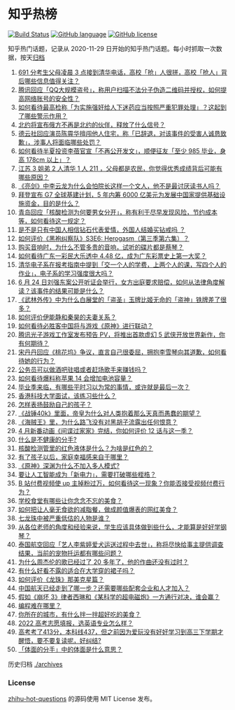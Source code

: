 # 知乎热榜
[![Build Status](https://github.com/ToWeLong/zhihu-hot-questions/workflows/CI/badge.svg)](https://github.com/ToWeLong/zhihu-hot-questions/actions)
[![GitHub language](https://img.shields.io/badge/language-golang-orange.svg)](https://golang.org/)
[![GitHub license](https://img.shields.io/github/license/ToWeLong/zhihu-hot-questions)](https://github.com/ToWeLong/zhihu-hot-questions/blob/main/LICENSE)

知乎热门话题，记录从 2020-11-29 日开始的知乎热门话题。每小时抓取一次数据，按天[归档](./archives)

<!-- BEGIN -->

1. [691 分考生父母凌晨 3 点接到清华电话，高校「抢」人很拼，高校「抢人」背后哪些信息值得关注？](https://www.zhihu.com/question/539851008)
1. [腾讯回应「QQ大规模盗号」，称用户扫描不法分子伪造二维码并授权，如何提高网络账号的安全性？](https://www.zhihu.com/question/540068909)
1. [如何看待最高检称「为实施强奸给人下迷药应当按照严重犯罪处理」？这起到了哪些警示作用？](https://www.zhihu.com/question/539409860)
1. [北约将宣布俄方不再是北约的伙伴，释放了什么信号？](https://www.zhihu.com/question/539907430)
1. [德云社回应演员陈霄华擅闯他人住宅，称「已辞退，对该事件的受害人诚恳致歉」，涉事人将面临哪些处罚？](https://www.zhihu.com/question/540009950)
1. [如何看待半夏投资李蓓官宣「不再公开发文」，顺便征友「至少 985 毕业，身高 178cm 以上」？](https://www.zhihu.com/question/539927766)
1. [江苏 3 姐弟 2 人清华 1 人 211 ，父母都是农民，你觉得优秀成绩背后可能有哪些原因？](https://www.zhihu.com/question/539890956)
1. [《亮剑》中李云龙为什么会怕院长这样一个文人，他不是最讨厌读书人吗？](https://www.zhihu.com/question/539206888)
1. [拜登宣布 G7 全球基建计划，5 年内筹 6000 亿美元为发展中国家提供基础设施资金，目的是什么？](https://www.zhihu.com/question/540006690)
1. [青岛回应「核酸检测为何要男女分开」，称有利于尽早发现风险，节约成本等，如何看待这一规定？](https://www.zhihu.com/question/539998402)
1. [是不是只有中国人相信钻石代表爱情，外国人结婚买钻戒吗 ？](https://www.zhihu.com/question/527470735)
1. [如何评价《黑袍纠察队》S3E6: Herogasm（第三季第六集）？](https://www.zhihu.com/question/539333641)
1. [购买音响时，为什么不管多贵的音响，试听的碟片都是蔡琴？](https://www.zhihu.com/question/538736979)
1. [如何看待广东一彩民大乐透中 4.48 亿，成为广东彩票史上第一大奖？](https://www.zhihu.com/question/539732682)
1. [清华电子系在报考指南中提到「交一个人的学费，上两个人的课，写四个人的作业」，电子系的学习强度很大吗？](https://www.zhihu.com/question/538274039)
1. [6 月 24 日刘强东案公开听证会举行，女方出庭要求赔偿，如何从法律角度解读？该事件的结果可能是什么？](https://www.zhihu.com/question/539818695)
1. [《武林外传》中为什么白展堂的「盗圣」玉牌比姬无命的「盗神」铁牌差了很多？](https://www.zhihu.com/question/266614713)
1. [如何评价伊能静和秦昊的夫妻关系？](https://www.zhihu.com/question/404859262)
1. [如何看待必胜客中国将与游戏《原神》进行联动？](https://www.zhihu.com/question/539734598)
1. [腾讯光子游戏工作室发布预告 PV，将推出首款虚幻 5 武侠开放世界新作，你有何期待？](https://www.zhihu.com/question/539326766)
1. [宋丹丹回应《桃花坞》争议，直言自己很委屈，拥抱李雪琴向其道歉，如何看待她的行为？](https://www.zhihu.com/question/539997663)
1. [公务员可以做酒吧驻唱或者赶场歌手来赚钱吗？](https://www.zhihu.com/question/536181282)
1. [如何看待爆料称苹果 14 会增加电池容量？](https://www.zhihu.com/question/539324658)
1. [毕业季来临，有哪些平时习以为常的事情，或许就是最后一次？](https://www.zhihu.com/question/538984751)
1. [香港科技大学面试，该练习些什么？](https://www.zhihu.com/question/47251080)
1. [怎样表扬鼓励自己的孩子？](https://www.zhihu.com/question/307650514)
1. [《战锤40k》里面，帝皇为什么对人类抱着那么天真而愚蠢的期望？](https://www.zhihu.com/question/538128779)
1. [《海贼王》里，为什么路飞没有对黑胡子流露出任何恨意？](https://www.zhihu.com/question/306356409)
1. [4 月新番动画《间谍过家家》完结，你如何评价 12 话与这一季？](https://www.zhihu.com/question/539734740)
1. [什么是不健康的分手?](https://www.zhihu.com/question/515086396)
1. [核酸检测管里的红色液体是什么？为啥是红色的？](https://www.zhihu.com/question/532237774)
1. [有了孩子以后，家庭幸福感来自于哪里？](https://www.zhihu.com/question/539379430)
1. [《原神》深渊为什么不加入多人模式?](https://www.zhihu.com/question/538874677)
1. [要让人工智能成为「新电力」，需要打破哪些桎梏？](https://www.zhihu.com/question/538544988)
1. [B 站付费视频使 up 主掉粉过万，如何看待这一现象？你能否接受视频付费行为？](https://www.zhihu.com/question/539362597)
1. [学校食堂有哪些让你念念不忘的美食？](https://www.zhihu.com/question/325739761)
1. [如何把让人毫无食欲的减脂餐，做成颜值爆表的网红美食？](https://www.zhihu.com/question/519721808)
1. [七龙珠中被严重低估的人物是谁？](https://www.zhihu.com/question/319009121)
1. [从各位老师的角度和经验来说，学生应该具体做到些什么，才能算是好好学钢琴？](https://www.zhihu.com/question/539052123)
1. [泰国航空回应「艺人李紫婷爱犬运送过程中去世」，称将尽快给事主提供调查结果，当前的宠物托运都有哪些问题？](https://www.zhihu.com/question/539826795)
1. [为什么周杰伦的歌已经过了 20 多年了，他的作曲还没有过时？](https://www.zhihu.com/question/538570106)
1. [有什么好看不露的适合在大学穿的裙子吗？](https://www.zhihu.com/question/467046196)
1. [如何评价《龙珠》那美克星篇？](https://www.zhihu.com/question/350839438)
1. [中国航天已经走到了哪一步？还需要哪些配套企业和人才加入？](https://www.zhihu.com/question/538537625)
1. [假如《崩坏 3》律者西琳和《某科学的超电磁炮》一方通行对决，谁会赢？](https://www.zhihu.com/question/386258639)
1. [编程难在哪里？](https://www.zhihu.com/question/528871933)
1. [你所在的城市，有什么拌一拌超好吃的美食？](https://www.zhihu.com/question/537587235)
1. [2022 高考志愿填报，选英语专业怎么样？](https://www.zhihu.com/question/539161330)
1. [高考考了413分，本科线437，但之前因为爱玩没有好好学习到高三下学期才醒悟，要不要复读呢，好纠结?](https://www.zhihu.com/question/539726642)
1. [「体面的分手」中的体面是什么意思？](https://www.zhihu.com/question/460205472)

<!-- END -->

历史归档 [./archives](./archives)


### License
[zhihu-hot-questions](https://github.com/towelong/zhihu-hot-questions) 的源码使用 MIT License 发布。